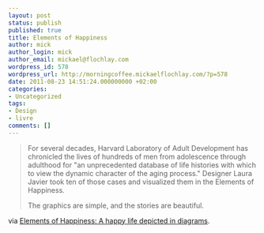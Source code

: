 ```yaml
---
layout: post
status: publish
published: true
title: Elements of Happiness
author: mick
author_login: mick
author_email: mickael@flochlay.com
wordpress_id: 578
wordpress_url: http://morningcoffee.mickaelflochlay.com/?p=578
date: 2011-08-23 14:51:24.000000000 +02:00
categories:
- Uncategorized
tags:
- Design
- livre
comments: []
---
```

<blockquote>For several decades, Harvard Laboratory of Adult Development has chronicled the lives of hundreds of men from adolescence through adulthood for "an unprecedented database of life histories with which to view the dynamic character of the aging process." Designer Laura Javier took ten of those cases and visualized them in the Elements of Happiness.

The graphics are simple, and the stories are beautiful.</blockquote>
via <a href="http://flowingdata.com/2011/06/27/elements-of-happiness-a-happy-life-depicted-in-diagrams/">Elements of Happiness: A happy life depicted in diagrams</a>.

